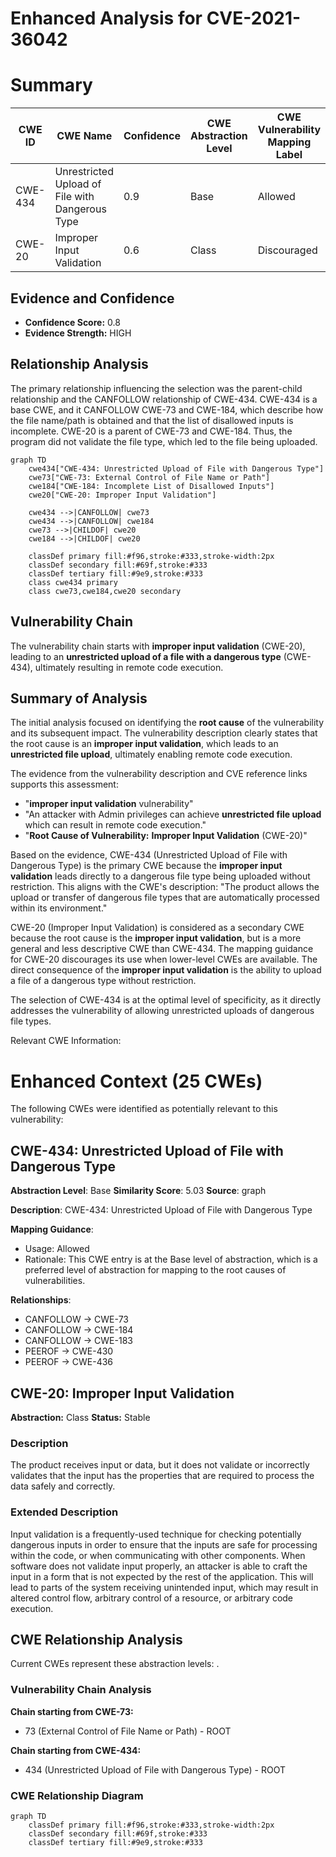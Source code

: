 # Enhanced Analysis for CVE-2021-36042

# Summary
| CWE ID | CWE Name | Confidence | CWE Abstraction Level | CWE Vulnerability Mapping Label | CWE-Vulnerability Mapping Notes |
|---|---|---|---|---|---|
| CWE-434 | Unrestricted Upload of File with Dangerous Type | 0.9 | Base | Allowed | Primary CWE |
| CWE-20 | Improper Input Validation | 0.6 | Class | Discouraged | Secondary Candidate |

## Evidence and Confidence

*   **Confidence Score:** 0.8
*   **Evidence Strength:** HIGH

## Relationship Analysis
The primary relationship influencing the selection was the parent-child relationship and the CANFOLLOW relationship of CWE-434. CWE-434 is a base CWE, and it CANFOLLOW CWE-73 and CWE-184, which describe how the file name/path is obtained and that the list of disallowed inputs is incomplete. CWE-20 is a parent of CWE-73 and CWE-184. Thus, the program did not validate the file type, which led to the file being uploaded.

```mermaid
graph TD
    cwe434["CWE-434: Unrestricted Upload of File with Dangerous Type"]
    cwe73["CWE-73: External Control of File Name or Path"]
    cwe184["CWE-184: Incomplete List of Disallowed Inputs"]
    cwe20["CWE-20: Improper Input Validation"]

    cwe434 -->|CANFOLLOW| cwe73
    cwe434 -->|CANFOLLOW| cwe184
    cwe73 -->|CHILDOF| cwe20
    cwe184 -->|CHILDOF| cwe20

    classDef primary fill:#f96,stroke:#333,stroke-width:2px
    classDef secondary fill:#69f,stroke:#333
    classDef tertiary fill:#9e9,stroke:#333
    class cwe434 primary
    class cwe73,cwe184,cwe20 secondary
```

## Vulnerability Chain
The vulnerability chain starts with **improper input validation** (CWE-20), leading to an **unrestricted upload of a file with a dangerous type** (CWE-434), ultimately resulting in remote code execution.

## Summary of Analysis
The initial analysis focused on identifying the **root cause** of the vulnerability and its subsequent impact. The vulnerability description clearly states that the root cause is an **improper input validation**, which leads to an **unrestricted file upload**, ultimately enabling remote code execution.

The evidence from the vulnerability description and CVE reference links supports this assessment:

*   "**improper input validation** vulnerability"
*   "An attacker with Admin privileges can achieve **unrestricted file upload** which can result in remote code execution."
*   "**Root Cause of Vulnerability:** **Improper Input Validation** (CWE-20)"

Based on the evidence, CWE-434 (Unrestricted Upload of File with Dangerous Type) is the primary CWE because the **improper input validation** leads directly to a dangerous file type being uploaded without restriction. This aligns with the CWE's description: "The product allows the upload or transfer of dangerous file types that are automatically processed within its environment."

CWE-20 (Improper Input Validation) is considered as a secondary CWE because the root cause is the **improper input validation**, but is a more general and less descriptive CWE than CWE-434. The mapping guidance for CWE-20 discourages its use when lower-level CWEs are available. The direct consequence of the **improper input validation** is the ability to upload a file of a dangerous type without restriction.

The selection of CWE-434 is at the optimal level of specificity, as it directly addresses the vulnerability of allowing unrestricted uploads of dangerous file types.

Relevant CWE Information:

# Enhanced Context (25 CWEs)
The following CWEs were identified as potentially relevant to this vulnerability:

## CWE-434: Unrestricted Upload of File with Dangerous Type
**Abstraction Level**: Base
**Similarity Score**: 5.03
**Source**: graph

**Description**:
CWE-434: Unrestricted Upload of File with Dangerous Type

**Mapping Guidance**:
- Usage: Allowed
- Rationale: This CWE entry is at the Base level of abstraction, which is a preferred level of abstraction for mapping to the root causes of vulnerabilities.

**Relationships**:
- CANFOLLOW -> CWE-73
- CANFOLLOW -> CWE-184
- CANFOLLOW -> CWE-183
- PEEROF -> CWE-430
- PEEROF -> CWE-436

## CWE-20: Improper Input Validation
**Abstraction:** Class
**Status:** Stable

### Description
The product receives input or data, but it does
        not validate or incorrectly validates that the input has the
        properties that are required to process the data safely and
        correctly.

### Extended Description


Input validation is a frequently-used technique for checking potentially dangerous inputs in order to ensure that the inputs are safe for processing within the code, or when communicating with other components. When software does not validate input properly, an attacker is able to craft the input in a form that is not expected by the rest of the application. This will lead to parts of the system receiving unintended input, which may result in altered control flow, arbitrary control of a resource, or arbitrary code execution.


## CWE Relationship Analysis

Current CWEs represent these abstraction levels: .


### Vulnerability Chain Analysis

**Chain starting from CWE-73:**
- 73 (External Control of File Name or Path) - ROOT


**Chain starting from CWE-434:**
- 434 (Unrestricted Upload of File with Dangerous Type) - ROOT



### CWE Relationship Diagram

```mermaid
graph TD
    classDef primary fill:#f96,stroke:#333,stroke-width:2px
    classDef secondary fill:#69f,stroke:#333
    classDef tertiary fill:#9e9,stroke:#333
```